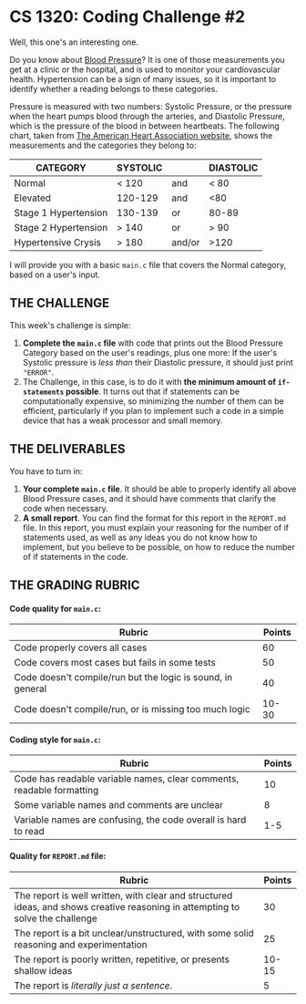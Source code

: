 # CS 1320: Coding Challenge #2

Well, this one's an interesting one.

Do you know about [Blood Pressure](https://www.heart.org/en/health-topics/high-blood-pressure/understanding-blood-pressure-readings)? It is one of those measurements you get at a clinic or the hospital, and is used to monitor your cardiovascular health. Hypertension can be a sign of many issues, so it is important to identify whether a reading belongs to these categories.

Pressure is measured with two numbers: Systolic Pressure, or the pressure when the heart pumps blood through the arteries, and Diastolic Pressure, which is the pressure of the blood in between heartbeats. The following chart, taken from [The American Heart Association website](https://www.heart.org/en/health-topics/high-blood-pressure/understanding-blood-pressure-readings), shows the measurements and the categories they belong to:

**CATEGORY** | **SYSTOLIC** | | **DIASTOLIC**
-------------|--------------|-|--------------
Normal | < 120 | and | < 80
Elevated | 120-129 | and | <80
Stage 1 Hypertension | 130-139 | or | 80-89
Stage 2 Hypertension | > 140 | or | > 90
Hypertensive Crysis | > 180 | and/or | >120

I will provide you with a basic `main.c` file that covers the Normal category, based on a user's input.

## THE CHALLENGE
This week's challenge is simple:

1. **Complete the `main.c` file** with code that prints out the Blood Pressure Category based on the user's readings, plus one more: If the user's Systolic pressure is *less than* their Diastolic pressure, it should just print `"ERROR"`.
2. The Challenge, in this case, is to do it with **the minimum amount of `if-statements` possible**. It turns out that if statements can be computationally expensive, so minimizing the number of them can be efficient, particularly if you plan to implement such a code in a simple device that has a weak processor and small memory.

## THE DELIVERABLES

You have to turn in:

1. **Your complete `main.c` file**. It should be able to properly identify all above Blood Pressure cases, and it should have comments that clarify the code when necessary.
2. **A small report**. You can find the format for this report in the `REPORT.md` file. In this report, you must explain your reasoning for the number of if statements used, as well as any ideas you do not know how to implement, but you believe to be possible, on how to reduce the number of if statements in the code.

## THE GRADING RUBRIC

#### Code quality for `main.c`:
Rubric | Points
-------|-------
Code properly covers all cases | 60
Code covers most cases but fails in some tests | 50
Code doesn't compile/run but the logic is sound, in general | 40
Code doesn't compile/run, or is missing too much logic | 10-30

#### Coding style for `main.c`:
Rubric | Points
-------|-------
Code has readable variable names, clear comments, readable formatting | 10
Some variable names and comments are unclear | 8
Variable names are confusing, the code overall is hard to read | 1-5

#### Quality for `REPORT.md` file:
Rubric | Points
-------|-------
The report is well written, with clear and structured ideas, and shows creative reasoning in attempting to solve the challenge | 30
The report is a bit unclear/unstructured, with some solid reasoning and experimentation | 25
The report is poorly written, repetitive, or presents shallow ideas  | 10-15
The report is *literally just a sentence*. | 5
